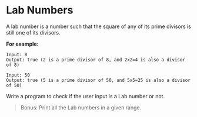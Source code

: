 # Lab Numbers

A lab number is a number such that the square of any of its prime divisors is still one of its divisors.

**For example:**

```
Input: 8
Output: true (2 is a prime divisor of 8, and 2x2=4 is also a divisor of 8)

Input: 50
Output: true (5 is a prime divisor of 50, and 5x5=25 is also a divisor of 50)
```

Write a program to check if the user input is a Lab number or not.

> Bonus: Print all the Lab numbers in a given range.
